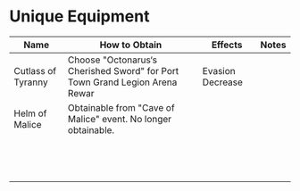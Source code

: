 #  Unique Equipment

| Name               | How to Obtain                                                               | Effects          | Notes |
|--------------------|-----------------------------------------------------------------------------|------------------|-------|
| Cutlass of Tyranny | Choose "Octonarus‘s Cherished Sword" for Port Town Grand Legion Arena Rewar | Evasion Decrease |       |
| Helm of Malice     | Obtainable from "Cave of Malice" event. No longer obtainable.               |                  |       |
|                    |                                                                             |                  |       |
|                    |                                                                             |                  |       |
|                    |                                                                             |                  |       |
|                    |                                                                             |                  |       |
|                    |                                                                             |                  |       |
|                    |                                                                             |                  |       |
|                    |                                                                             |                  |       |
|                    |                                                                             |                  |       |
|                    |                                                                             |                  |       |
|                    |                                                                             |                  |       |
|                    |                                                                             |                  |       |
|                    |                                                                             |                  |       |
|                    |                                                                             |                  |       |
